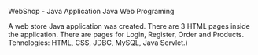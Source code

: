 WebShop - Java Application
Java Web Programing

A web store Java application was created. There are 3 HTML pages  inside the application. 
There are pages for Login, Register, Order and Products. 
Tehnologies: HTML, CSS, JDBC, MySQL, Java Servlet.)
